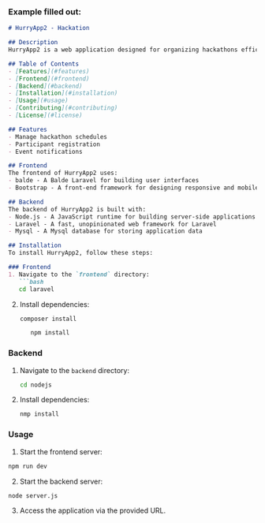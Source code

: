 
### Example filled out:

```markdown
# HurryApp2 - Hackation 

## Description
HurryApp2 is a web application designed for organizing hackathons efficiently.

## Table of Contents
- [Features](#features)
- [Frontend](#frontend)
- [Backend](#backend)
- [Installation](#installation)
- [Usage](#usage)
- [Contributing](#contributing)
- [License](#license)

## Features
- Manage hackathon schedules
- Participant registration
- Event notifications

## Frontend
The frontend of HurryApp2 uses:
- balde - A Balde Laravel for building user interfaces
- Bootstrap - A front-end framework for designing responsive and mobile-first websites

## Backend
The backend of HurryApp2 is built with:
- Node.js - A JavaScript runtime for building server-side applications
- Laravel - A fast, unopinionated web framework for Laravel
- Mysql - A Mysql database for storing application data

## Installation
To install HurryApp2, follow these steps:

### Frontend
1. Navigate to the `frontend` directory:
   ```bash
   cd laravel
   ```

2. Install dependencies:
   ```bash
   composer install
   ```
   ```bash
      npm install
   ```

### Backend
1. Navigate to the `backend` directory:
   ```bash
   cd nodejs
   ```
2. Install dependencies:
   ```bash
   nmp install
   ```

### Usage
   1. Start the frontend server:
   ```bash
   npm run dev
   ```

   2. Start the backend server:
   ```bash
   node server.js
   ```

   3. Access the application via the provided URL.


